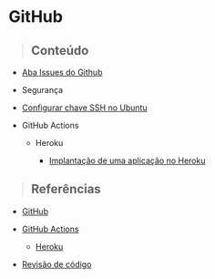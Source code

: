 # GitHub

> ## **Conteúdo**

- [Aba Issues do Github](/github/issues.md)

- Segurança

- [Configurar chave SSH no Ubuntu](/github/security/configure-ssh-key.md)

- GitHub Actions

  - Heroku

    - [Implantação de uma aplicação no Heroku](/github/github-actions/heroku/deploy-application-in-heroku.md)

> ## **Referências**

- [GitHub](/github/references.md)

- [GitHub Actions](/github/github-actions/references.md)

  - [Heroku](/github/github-actions/heroku/references.md)

- [Revisão de código](/github/code-review/references.md)
